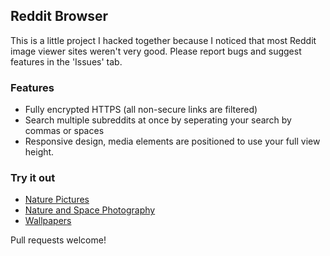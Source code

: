 ## Reddit Browser

This is a little project I hacked together because I noticed that most Reddit image viewer sites weren't very good. Please report bugs and suggest features in the 'Issues' tab.

### Features
- Fully encrypted HTTPS (all non-secure links are filtered)
- Search multiple subreddits at once by seperating your search by commas or spaces
- Responsive design, media elements are positioned to use your full view height.

### Try it out
- [Nature Pictures](https://redditbrowser.surge.sh/natureporn)
- [Nature and Space Photography](https://redditbrowser.surge.sh/earthporn,spaceporn)
- [Wallpapers](https://redditbrowser.surge.sh/wallpapers)

Pull requests welcome!
